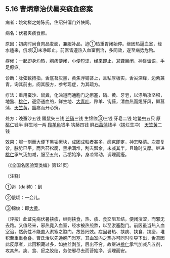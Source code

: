 ## 5.16 曹炳章治伏暑夹痰食瘀案

病者：姚幼槎之媳陈氏，住绍兴偏门外快阁。

病名：伏暑夹痰食瘀。

原因：初病时尚食肉品麦面，兼服补品，迨①热重胃闭始停。继因热逼血室，经水适来，俄顷②未净即止。前医皆遵热入血室例治，多罔效，遂至病势危殆。

症候；一起即身灼热，胸痞便闭，小便短涩，经来即止，耳聋目闭，神昏谵语，手足瘛疭。

诊断：脉弦数搏指，舌底苔灰黑，黄焦浮铺苔上，且粘厚板实，舌尖深绛，边紫兼青。询其前由，阅其服方，参考现症，为其疏方。

疗法：重用蚕沙、鼠粪，化浊道而通胞门之瘀塞，硝、黄、牙皂，以涤垢攻坚积，地鳖、[桃仁](https://www.gmzyjc.com/read/bc/bc12-0.0.10.0.0.md)，逐瘀通血络，鲜生地、[大青叶](https://www.gmzyjc.com/read/bc/bc03-0.4.5.0.0.md)、羚羊、钩藤，清血热而熄肝风，鲜菖蒲、[天竺黄](https://www.gmzyjc.com/read/bc/bc16-0.2.8.0.0.md)，豁痰而开心窍。

处方：晚蚕沙五钱 豭鼠矢三钱 [芒硝](https://www.gmzyjc.com/read/bc/bc02-0.1.2.0.0.md)三钱 生锦纹③三钱 牙皂二钱 地鳖虫五只 原[桃仁](https://www.gmzyjc.com/read/bc/bc12-0.0.10.0.0.md)钱半 鲜生地一两 [羚羊角](https://www.gmzyjc.com/read/bc/bc10-0.0.1.0.0.md)钱半 钩藤四钱 鲜[石菖蒲](https://www.gmzyjc.com/read/bc/bc08-0.0.5.0.0.md)钱半（搓烂生冲） [天竺黄](https://www.gmzyjc.com/read/bc/bc16-0.2.8.0.0.md)二钱

效果：服一剂而大便下黑垢瘀块，成团成粒者甚多，瘛疭即定，神志略清。次晨复诊，脉势已平，而舌苔松腐，黑垢满堆，刮去瓢余，未减其半，且踰时又厚。继进[桃仁](https://www.gmzyjc.com/read/bc/bc12-0.0.10.0.0.md)承气汤加减，服至五剂，舌垢始净，身凉胃动，调理而痊。

（《全国名医验案类编》第121页）

〔注释〕

①迨（dài待）：到

②俄顷：一会儿。

③锦纹：即[大黄](https://www.gmzyjc.com/read/bc/bc02-0.1.1.0.0.md)。

〔评按〕此证先病伏暑挟痰，继则挟食，热、痰、食交阻互结，便闭溲涩，而邪无去路。又值经来，邪热竟入血室，经水被热煎熬，以至淤塞胞门。前医虽当热入血室治，然药性不能直入淤塞之胞门，故皆罔效。症因暑热、挟痰、挟食、挟瘀，堆积至重重叠叠。曹氏治以先通胞门淤塞，其血室内之热亦可同时引导下出，舌苔因此反厚者，此因积藏过多，如抽丝剥茧，层出不穷。故继进[桃仁](https://www.gmzyjc.com/read/bc/bc12-0.0.10.0.0.md)承气加减凡五剂，攻其热、痰、食、瘀之胶结，务使邪尽去而苔始净，调理而安。

